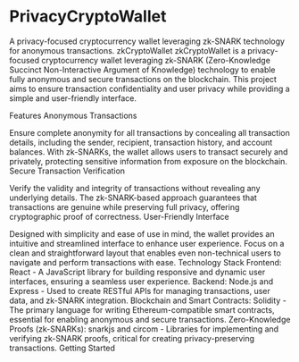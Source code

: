# PrivacyCryptoWallet
A privacy-focused cryptocurrency wallet leveraging zk-SNARK technology for anonymous transactions.
zkCryptoWallet
zkCryptoWallet is a privacy-focused cryptocurrency wallet leveraging zk-SNARK (Zero-Knowledge Succinct Non-Interactive Argument of Knowledge) technology to enable fully anonymous and secure transactions on the blockchain. This project aims to ensure transaction confidentiality and user privacy while providing a simple and user-friendly interface.

Features
Anonymous Transactions

Ensure complete anonymity for all transactions by concealing all transaction details, including the sender, recipient, transaction history, and account balances.
With zk-SNARKs, the wallet allows users to transact securely and privately, protecting sensitive information from exposure on the blockchain.
Secure Transaction Verification

Verify the validity and integrity of transactions without revealing any underlying details.
The zk-SNARK-based approach guarantees that transactions are genuine while preserving full privacy, offering cryptographic proof of correctness.
User-Friendly Interface

Designed with simplicity and ease of use in mind, the wallet provides an intuitive and streamlined interface to enhance user experience.
Focus on a clean and straightforward layout that enables even non-technical users to navigate and perform transactions with ease.
Technology Stack
Frontend: React - A JavaScript library for building responsive and dynamic user interfaces, ensuring a seamless user experience.
Backend: Node.js and Express - Used to create RESTful APIs for managing transactions, user data, and zk-SNARK integration.
Blockchain and Smart Contracts: Solidity - The primary language for writing Ethereum-compatible smart contracts, essential for enabling anonymous and secure transactions.
Zero-Knowledge Proofs (zk-SNARKs): snarkjs and circom - Libraries for implementing and verifying zk-SNARK proofs, critical for creating privacy-preserving transactions.
Getting Started
